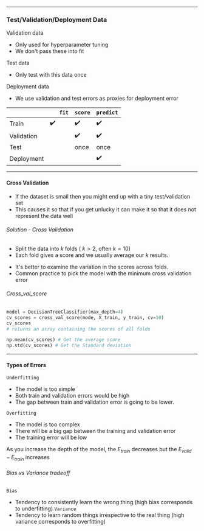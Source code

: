 ***
### Test/Validation/Deployment Data
Validation data
* Only used for hyperparameter tuning
* We don't pass these into fit

Test data
* Only test with this data once

Deployment data
* We use validation and test errors as proxies for deployment error

|            | `   fit` | `score` | `predict` |
| ---------- | -------- | ------- | --------- |
| Train      | ✔️       | ✔️      | ✔️        |
| Validation |          | ✔️      | ✔️        |
| Test       |          | once    | once      |
| Deployment |          |         | ✔️        |
***
#### Cross Validation
* If the dataset is small then you might end up with a tiny test/validation set
* This causes it so that if you get unlucky it can make it so that it does not represent the data well

###### Solution - Cross Validation
* Split the data into $k$ folds (  $k > 2$, often $k = 10$)
* Each fold gives a score and we usually average our $k$ results.
- It's better to examine the variation in the scores across folds.
- Common practice to pick the model with the minimum cross validation error

###### Cross_val_score
```python
model = DecisionTreeClassifier(max_depth=4) 
cv_scores = cross_val_score(mode, X_train, y_train, cv=10)
cv_scores
# returns an array containing the scores of all folds

np.mean(cv_scores) # Get the average score
np.std(cv_scores) # Get the Standard deviation
```
***
#### Types of Errors
`Underfitting`
* The model is too simple
* Both train and validation errors would be high
*  The gap between train and validation error is going to be lower.

`Overfitting`
* The model is too complex
* There will be a big gap between the training and validation error
* The training error will be low 

As you increase the depth of the model, the $E_{train}$ decreases but the $E_{valid} - E_{train}$ increases

###### Bias vs Variance tradeoff
`Bias`
* Tendency to consistently learn the wrong thing (high bias corresponds to underfitting)
`Variance`
* Tendency to learn random things irrespective to the real thing (high variance corresponds to overfitting)

